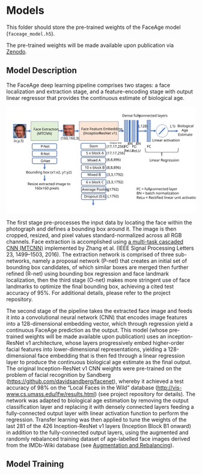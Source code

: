 # Models

This folder should store the pre-trained weights of the FaceAge model (`faceage_model.h5`).

The pre-trained weights will be made available upon publication via [Zenodo](https://zenodo.org).

## Model Description

The FaceAge deep learning pipeline comprises two stages: a face localization and extraction stage, and a feature-encoding stage with output linear regressor that provides the continuous estimate of biological age.

![models-pipeline_overview](../assets/FaceAge-Model-Diagram.SVG)

The first stage pre-processes the input data by locating the face within the photograph and defines a bounding box around it. The image is then cropped, resized, and pixel values standard-normalized across all RGB channels. Face extraction is accomplished using [a multi-task cascaded CNN (MTCNN)](https://github.com/ipazc/mtcnn) implemented by Zhang et al. (IEEE Signal Processing Letters 23, 1499–1503, 2016). The extraction network is comprised of three sub-networks, namely a proposal network (P-net) that creates an initial set of bounding box candidates, of which similar boxes are merged then further refined (R-net) using bounding box regression and face landmark localization, then the third stage (O-net) makes more stringent use of face landmarks to optimize the final bounding box, achieving a cited test accuracy of 95%. For additional details, please refer to the project repository.

The second stage of the pipeline takes the extracted face image and feeds it into a convolutional neural network (CNN) that encodes image features into a 128-dimensional embedding vector, which through regression yield a continuous FaceAge prediction as the output. This model (whose pre-trained weights will be made available upon publication) uses an inception-ResNet v1 architecture, whose layers progressively embed higher-order facial features into lower-dimensional representations, yielding a 128-dimensional face embedding that is then fed through a linear regression layer to produce the continuous biological age estimate as the final output. The original Inception-ResNet v1 CNN weights were pre-trained on the problem of facial recognition by Sandberg (https://github.com/davidsandberg/facenet), whereby it achieved a test accuracy of 98% on the “Local Faces in the Wild” database (http://vis-www.cs.umass.edu/lfw/results.html) (see project repository for details). The network was adapted to biological age estimation by removing the output classification layer and replacing it with densely connected layers feeding a fully-connected output layer with linear activation function to perform the regression. Transfer learning was then applied to tune the weights of the last 281 of the 426 Inception-ResNet v1 layers (Inception Block B1 onward) in addition to the fully-connected output layers, using the augmented and randomly rebalanced training dataset of age-labelled face images derived from the IMDb-Wiki database (see [Augmentation and Rebalancing](#augmentation-and-rebalancing)).





## Model Training
